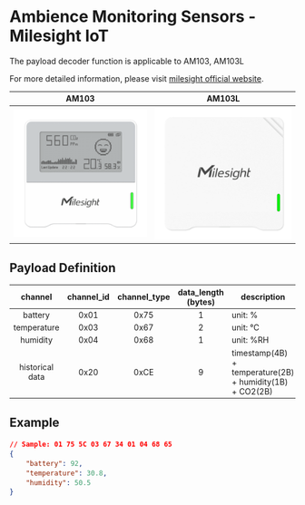 # Ambience Monitoring Sensors - Milesight IoT

The payload decoder function is applicable to AM103, AM103L

For more detailed information, please visit [milesight official website](https://www.milesight-iot.com).

|        AM103        |        AM103L         |
| :-----------------: | :-------------------: |
| ![AM103](AM103.png) | ![AM103L](AM103L.png) |

## Payload Definition

|     channel     | channel_id | channel_type | data_length (bytes) | description                                              |
| :-------------: | :--------: | :----------: | :-----------------: | -------------------------------------------------------- |
|     battery     |    0x01    |     0x75     |          1          | unit: %                                                  |
|   temperature   |    0x03    |     0x67     |          2          | unit: ℃                                                  |
|    humidity     |    0x04    |     0x68     |          1          | unit: %RH                                                |
| historical data |    0x20    |     0xCE     |          9          | timestamp(4B) + temperature(2B) + humidity(1B) + CO2(2B) |

## Example

```json
// Sample: 01 75 5C 03 67 34 01 04 68 65
{
    "battery": 92,
    "temperature": 30.8,
    "humidity": 50.5
}
```
